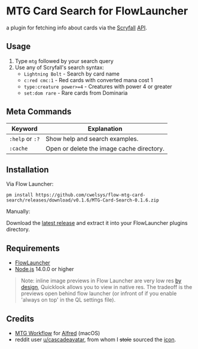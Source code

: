 # MTG Card Search for FlowLauncher

a plugin for fetching info about cards via the [Scryfall](https://scryfall.com/) [API](https://scryfall.com/docs/syntax).

## Usage

1. Type `mtg` followed by your search query
2. Use any of Scryfall's search syntax:
    - `Lightning Bolt` - Search by card name
    - `c:red cmc:1` - Red cards with converted mana cost 1
    - `type:creature power>=4` - Creatures with power 4 or greater
    - `set:dom rare` - Rare cards from Dominaria

## Meta Commands

| Keyword         | Explanation                               |
| --------------- | ----------------------------------------- |
| `:help` or `:?` | Show help and search examples.            |
| `:cache`        | Open or delete the image cache directory. |

## Installation

Via Flow Launcher:
```console 
pm install https://github.com/cwelsys/flow-mtg-card-search/releases/download/v0.1.6/MTG-Card-Search-0.1.6.zip
```

Manually:

Download the [latest release](https://github.com/cwelsys/flow-mtg-card-search/releases) and extract it into your FlowLauncher plugins directory.

## Requirements

-   [FlowLauncher](https://github.com/Flow-Launcher/Flow.Launcher)
-   [Node.js](https://github.com/nodejs/node) 14.0.0 or higher

> Note: inline image previews in Flow Launcher are very low res [by design](https://github.com/Flow-Launcher/Flow.Launcher/issues/2030), Quicklook allows you to view in native res. The tradeoff is the previews open behind flow launcher (or infront of if you enable 'always on top' in the QL settings file).

## Credits

-   [MTG Workflow](https://github.com/vitorgalvao/mtg-card-search-workflow/) for [Alfred](https://alfred.app/) (macOS)
-   reddit user [u/cascadeavatar](https://www.reddit.com/r/magicTCG/comments/duklyf/pixel_mtg_card_back_medium_of_choice_gimp2/), from whom I <s>stole</s> sourced the [icon](img/app.png).
